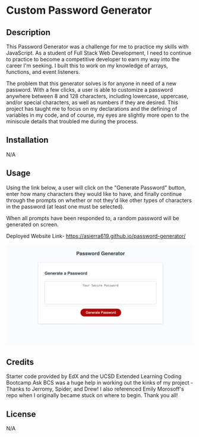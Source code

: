 # Custom Password Generator

## Description

This Password Generator was a challenge for me to practice my skills with JavaScript. As a student of Full Stack Web Development, I need to continue to practice to become a competitive developer to earn my way into the career I'm seeking. I built this to work on my knowledge of arrays, functions, and event listeners. 

The problem that this generator solves is for anyone in need of a new password. With a few clicks, a user is able to customize a password anywhere between 8 and 128 characters, including lowercase, uppercase, and/or special characters, as well as numbers if they are desired. This project has taught me to focus on my declarations and the defining of variables in my code, and of course, my eyes are slightly more open to the miniscule details that troubled me during the process. 

## Installation

N/A

## Usage

Using the link below, a user will click on the "Generate Password" button, enter how many characters they would like to have, and finally continue through the prompts on whether or not they'd like other types of characters in the password (at least one must be selected).

When all prompts have been responded to, a random password will be generated on screen.

Deployed Website Link-
https://asierra619.github.io/password-generator/

![Screenshot of Work in Progress Portfolio](./assets/images/Screenshot%202023-10-23%20at%206.28.07%20PM.png)

## Credits

Starter code provided by EdX and the UCSD Extended Learning Coding Bootcamp
Ask BCS was a huge help in working out the kinks of my project - Thanks to Jerromy, Spider, and Drew!
I also referenced Emily Morosoff's repo when I originally became stuck on where to begin.
Thank you all!

## License

N/A
